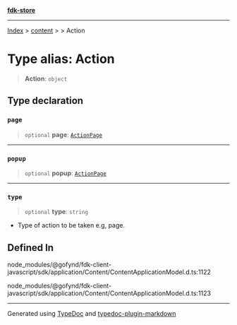 [**fdk-store**](../../../README.md)
***

[Index](../../../API.md) > [content](../../README.md) > [<internal>](../README.md) > Action

# Type alias: Action

> **Action**: `object`

## Type declaration

### `page`

> `optional` **page**: [`ActionPage`](type-alias.ActionPage.md)

***

### `popup`

> `optional` **popup**: [`ActionPage`](type-alias.ActionPage.md)

***

### `type`

> `optional` **type**: `string`

- Type of action to be taken e.g, page.

## Defined In

node\_modules/@gofynd/fdk-client-javascript/sdk/application/Content/ContentApplicationModel.d.ts:1122

node\_modules/@gofynd/fdk-client-javascript/sdk/application/Content/ContentApplicationModel.d.ts:1123

***
Generated using [TypeDoc](https://typedoc.org/) and [typedoc-plugin-markdown](https://www.npmjs.com/package/typedoc-plugin-markdown)
